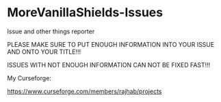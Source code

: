 # MoreVanillaShields-Issues
Issue and other things reporter

PLEASE MAKE SURE TO PUT ENOUGH INFORMATION INTO YOUR ISSUE AND ONTO YOUR TITLE!!!

ISSUES WITH NOT ENOUGH INFORMATION CAN NOT BE FIXED FAST!!!

My Curseforge:

https://www.curseforge.com/members/rajhab/projects
